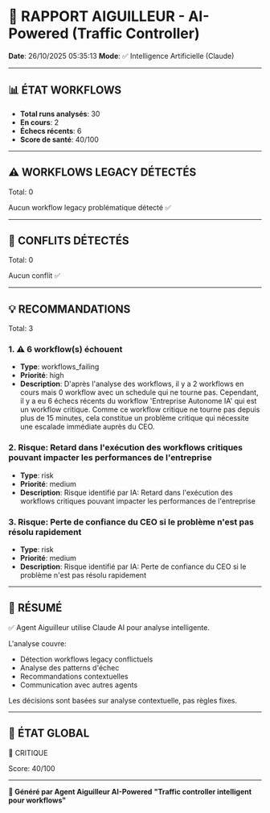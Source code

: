 # 🚦 RAPPORT AIGUILLEUR - AI-Powered (Traffic Controller)

**Date**: 26/10/2025 05:35:13
**Mode**: ✅ Intelligence Artificielle (Claude)

---

## 📊 ÉTAT WORKFLOWS

- **Total runs analysés**: 30
- **En cours**: 2
- **Échecs récents**: 6
- **Score de santé**: 40/100

---

## ⚠️  WORKFLOWS LEGACY DÉTECTÉS

Total: 0



Aucun workflow legacy problématique détecté ✅

---

## 🚨 CONFLITS DÉTECTÉS

Total: 0

Aucun conflit ✅

---

## 💡 RECOMMANDATIONS

Total: 3


### 1. ⚠️ 6 workflow(s) échouent

- **Type**: workflows_failing
- **Priorité**: high
- **Description**: D'après l'analyse des workflows, il y a 2 workflows en cours mais 0 workflow avec un schedule qui ne tourne pas. Cependant, il y a eu 6 échecs récents du workflow 'Entreprise Autonome IA' qui est un workflow critique. Comme ce workflow critique ne tourne pas depuis plus de 15 minutes, cela constitue un problème critique qui nécessite une escalade immédiate auprès du CEO.


### 2. Risque: Retard dans l'exécution des workflows critiques pouvant impacter les performances de l'entreprise

- **Type**: risk
- **Priorité**: medium
- **Description**: Risque identifié par IA: Retard dans l'exécution des workflows critiques pouvant impacter les performances de l'entreprise


### 3. Risque: Perte de confiance du CEO si le problème n'est pas résolu rapidement

- **Type**: risk
- **Priorité**: medium
- **Description**: Risque identifié par IA: Perte de confiance du CEO si le problème n'est pas résolu rapidement




---

## 🎯 RÉSUMÉ

✅ Agent Aiguilleur utilise Claude AI pour analyse intelligente.

L'analyse couvre:
- Détection workflows legacy conflictuels
- Analyse des patterns d'échec
- Recommandations contextuelles
- Communication avec autres agents

Les décisions sont basées sur analyse contextuelle, pas règles fixes.

---

## 🔄 ÉTAT GLOBAL

🔴 CRITIQUE

Score: 40/100

---

**🚦 Généré par Agent Aiguilleur AI-Powered**
**"Traffic controller intelligent pour workflows"**

